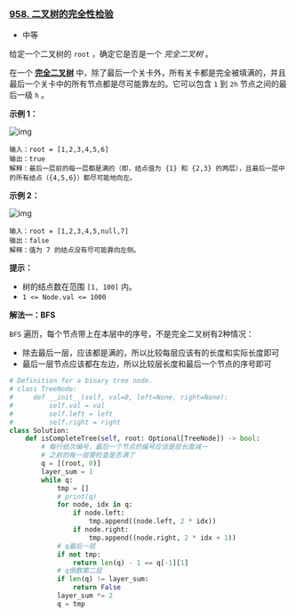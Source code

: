 ### [958. 二叉树的完全性检验](https://leetcode.cn/problems/check-completeness-of-a-binary-tree/)

- 中等

给定一个二叉树的 `root` ，确定它是否是一个 *完全二叉树* 。

在一个 **[完全二叉树](https://baike.baidu.com/item/完全二叉树/7773232?fr=aladdin)** 中，除了最后一个关卡外，所有关卡都是完全被填满的，并且最后一个关卡中的所有节点都是尽可能靠左的。它可以包含 `1` 到 `2h` 节点之间的最后一级 `h` 。

**示例 1：**

 ![img](https://assets.leetcode-cn.com/aliyun-lc-upload/uploads/2018/12/15/complete-binary-tree-1.png)

```
输入：root = [1,2,3,4,5,6]
输出：true
解释：最后一层前的每一层都是满的（即，结点值为 {1} 和 {2,3} 的两层），且最后一层中的所有结点（{4,5,6}）都尽可能地向左。
```

**示例 2：**

 ![img](https://assets.leetcode-cn.com/aliyun-lc-upload/uploads/2018/12/15/complete-binary-tree-2.png)

```
输入：root = [1,2,3,4,5,null,7]
输出：false
解释：值为 7 的结点没有尽可能靠向左侧。
```

**提示：**

- 树的结点数在范围  `[1, 100]` 内。
- `1 <= Node.val <= 1000`

**解法一：BFS**

`BFS` 遍历，每个节点带上在本层中的序号，不是完全二叉树有2种情况：

- 除去最后一层，应该都是满的，所以比较每层应该有的长度和实际长度即可
- 最后一层节点应该都在左边，所以比较层长度和最后一个节点的序号即可

```python
# Definition for a binary tree node.
# class TreeNode:
#     def __init__(self, val=0, left=None, right=None):
#         self.val = val
#         self.left = left
#         self.right = right
class Solution:
    def isCompleteTree(self, root: Optional[TreeNode]) -> bool:
        # 每行依次编号，最后一个节点的编号应该是层长度减一
        # 之前的每一层要检查是否满了
        q = [(root, 0)]
        layer_sum = 1
        while q:
            tmp = []
            # print(q)
            for node, idx in q:
                if node.left:
                    tmp.append((node.left, 2 * idx))
                if node.right:
                    tmp.append((node.right, 2 * idx + 1))
            # q最后一层
            if not tmp:
                return len(q) - 1 == q[-1][1]
            # q倒数第二层
            if len(q) != layer_sum:
                return False
            layer_sum *= 2
            q = tmp
```


